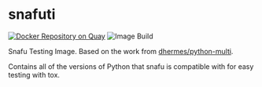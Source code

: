 # snafuti

[![Docker Repository on Quay](https://quay.io/repository/rydrew/snafuti/status "Docker Repository on Quay")](https://quay.io/repository/rydrew/snafuti)
![Image Build](https://github.com/learnitall/snafuti/actions/workflows/build.yml/badge.svg)

Snafu Testing Image. Based on the work from [dhermes/python-multi](https://github.com/dhermes/python-multi).

Contains all of the versions of Python that snafu is compatible with for easy testing with tox.

